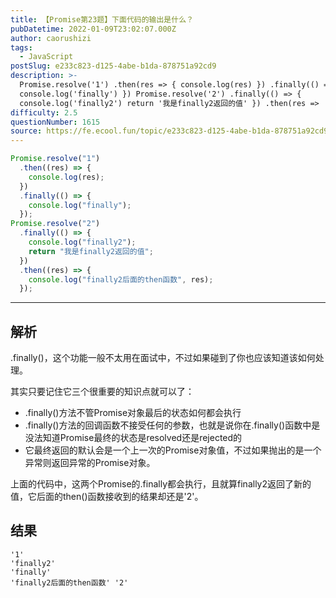 ```yaml
---
title: 【Promise第23题】下面代码的输出是什么？
pubDatetime: 2022-01-09T23:02:07.000Z
author: caorushizi
tags:
  - JavaScript
postSlug: e233c823-d125-4abe-b1da-878751a92cd9
description: >-
  Promise.resolve('1') .then(res => { console.log(res) }) .finally(() => {
  console.log('finally') }) Promise.resolve('2') .finally(() => {
  console.log('finally2') return '我是finally2返回的值' }) .then(res =>
difficulty: 2.5
questionNumber: 1615
source: https://fe.ecool.fun/topic/e233c823-d125-4abe-b1da-878751a92cd9
---
```


```js
Promise.resolve("1")
  .then((res) => {
    console.log(res);
  })
  .finally(() => {
    console.log("finally");
  });
Promise.resolve("2")
  .finally(() => {
    console.log("finally2");
    return "我是finally2返回的值";
  })
  .then((res) => {
    console.log("finally2后面的then函数", res);
  });
```

---

## 解析

.finally()，这个功能一般不太用在面试中，不过如果碰到了你也应该知道该如何处理。

其实只要记住它三个很重要的知识点就可以了：

- .finally()方法不管Promise对象最后的状态如何都会执行
- .finally()方法的回调函数不接受任何的参数，也就是说你在.finally()函数中是没法知道Promise最终的状态是resolved还是rejected的
- 它最终返回的默认会是一个上一次的Promise对象值，不过如果抛出的是一个异常则返回异常的Promise对象。

上面的代码中，这两个Promise的.finally都会执行，且就算finally2返回了新的值，它后面的then()函数接收到的结果却还是'2'。

## 结果

```
'1'
'finally2'
'finally'
'finally2后面的then函数' '2'
```
